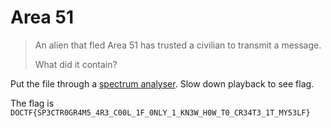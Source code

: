 # Area 51

> An alien that fled Area 51 has trusted a civilian to transmit a message.
> 
> What did it contain?

Put the file through a [spectrum analyser](https://www.dcode.fr/spectral-analysis). Slow down playback to see flag.

The flag is `DOCTF{SP3CTR0GR4M5_4R3_C00L_1F_0NLY_1_KN3W_H0W_T0_CR34T3_1T_MY53LF}`
